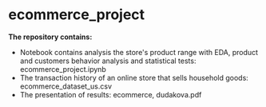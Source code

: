 # ecommerce_project

<b> The repository contains: </b>

<ul>
  <li> Notebook contains analysis the store's product range with EDA, product and customers behavior analysis and statistical tests: ecommerce_project.ipynb </li>
  <li> The transaction history of an online store that sells household goods: ecommerce_dataset_us.csv </li>
  <li> The presentation of results: ecommerce, dudakova.pdf </li>
